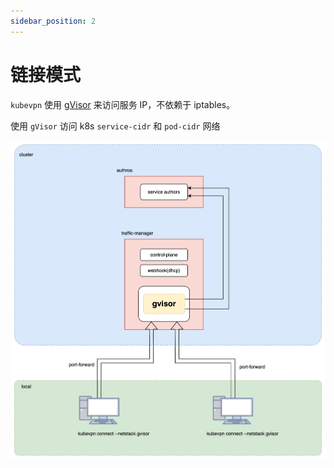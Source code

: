 ```yaml
---
sidebar_position: 2
---
```


# 链接模式

`kubevpn` 使用 [gVisor](https://github.com/google/gvisor) 来访问服务 IP，不依赖于 iptables。

使用 `gVisor` 访问 k8s `service-cidr` 和 `pod-cidr` 网络

![connect_gvisor.svg](img/connect_gvisor.svg)
